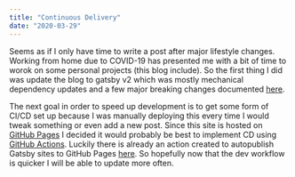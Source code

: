 ```yaml
---
title: "Continuous Delivery"
date: "2020-03-29"
---
```


Seems as if I only have time to write a post after major lifestyle changes. Working from home due to COVID-19 has presented me with a bit of time to worok on some personal projects (this blog include). So the first thing I did was update the blog to gatsby v2 which was mostly mechanical dependency updates and a few major breaking changes documented [here](https://www.gatsbyjs.org/docs/migrating-from-v1-to-v2/). 

The next goal in order to speed up development is to get some form of CI/CD set up because I was manually deploying this every time I would tweak something or even add a new post. Since this site is hosted on [GitHub Pages](https://pages.github.com/) I decided it would probably be best to implement CD using [GitHub Actions](https://github.com/features/actions). Luckily there is already an action created to autopublish Gatsby sites to GitHub Pages [here](https://github.com/marketplace/actions/gatsby-publish). So hopefully now that the dev workflow is quicker I will be able to update more often.